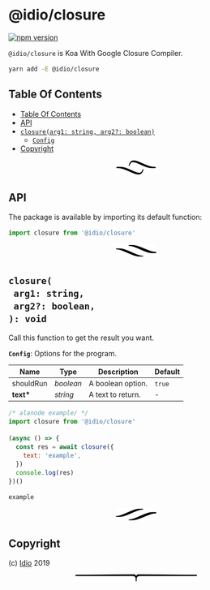 # @idio/closure

[![npm version](https://badge.fury.io/js/@idio/closure.svg)](https://npmjs.org/package/@idio/closure)

`@idio/closure` is Koa With Google Closure Compiler.

```sh
yarn add -E @idio/closure
```

## Table Of Contents

- [Table Of Contents](#table-of-contents)
- [API](#api)
- [`closure(arg1: string, arg2?: boolean)`](#mynewpackagearg1-stringarg2-boolean-void)
  * [`Config`](#type-config)
- [Copyright](#copyright)

<p align="center"><a href="#table-of-contents"><img src=".documentary/section-breaks/0.svg?sanitize=true"></a></p>

## API

The package is available by importing its default function:

```js
import closure from '@idio/closure'
```

<p align="center"><a href="#table-of-contents"><img src=".documentary/section-breaks/1.svg?sanitize=true"></a></p>

## `closure(`<br/>&nbsp;&nbsp;`arg1: string,`<br/>&nbsp;&nbsp;`arg2?: boolean,`<br/>`): void`

Call this function to get the result you want.

__<a name="type-config">`Config`</a>__: Options for the program.

|   Name    |   Type    |    Description    | Default |
| --------- | --------- | ----------------- | ------- |
| shouldRun | _boolean_ | A boolean option. | `true`  |
| __text*__ | _string_  | A text to return. | -       |

```js
/* alanode example/ */
import closure from '@idio/closure'

(async () => {
  const res = await closure({
    text: 'example',
  })
  console.log(res)
})()
```
```
example
```

<p align="center"><a href="#table-of-contents"><img src=".documentary/section-breaks/2.svg?sanitize=true"></a></p>

## Copyright

(c) [Idio][1] 2019

[1]: https://idio.cc

<p align="center"><a href="#table-of-contents"><img src=".documentary/section-breaks/-1.svg?sanitize=true"></a></p>